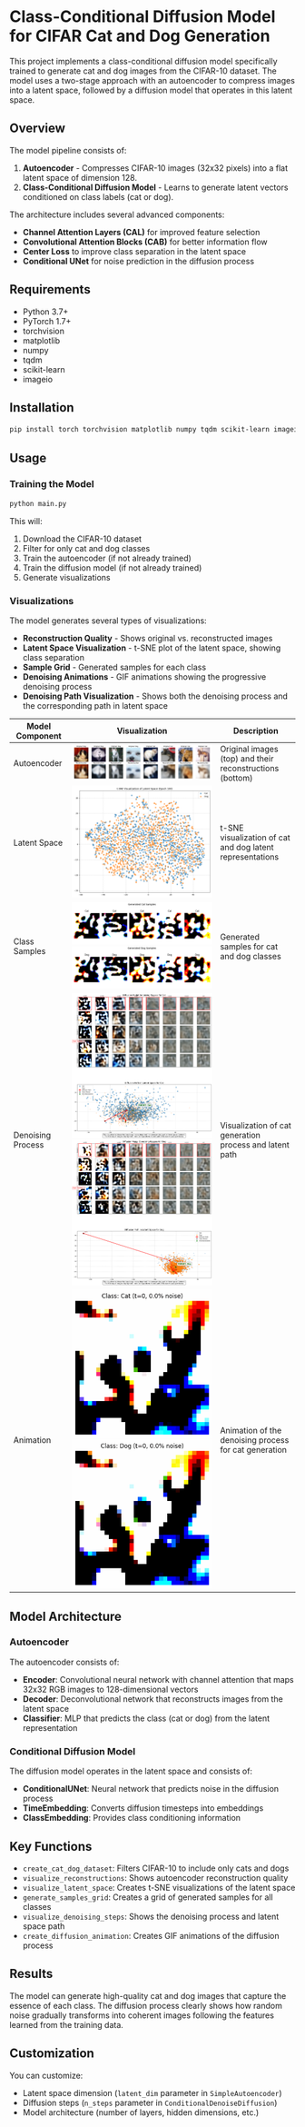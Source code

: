 # Class-Conditional Diffusion Model for CIFAR Cat and Dog Generation

This project implements a class-conditional diffusion model specifically trained to generate cat and dog images from the CIFAR-10 dataset. The model uses a two-stage approach with an autoencoder to compress images into a latent space, followed by a diffusion model that operates in this latent space.

## Overview

The model pipeline consists of:

1. **Autoencoder** - Compresses CIFAR-10 images (32x32 pixels) into a flat latent space of dimension 128.
2. **Class-Conditional Diffusion Model** - Learns to generate latent vectors conditioned on class labels (cat or dog).

The architecture includes several advanced components:

- **Channel Attention Layers (CAL)** for improved feature selection
- **Convolutional Attention Blocks (CAB)** for better information flow
- **Center Loss** to improve class separation in the latent space
- **Conditional UNet** for noise prediction in the diffusion process

## Requirements

- Python 3.7+
- PyTorch 1.7+
- torchvision
- matplotlib
- numpy
- tqdm
- scikit-learn
- imageio

## Installation

```bash
pip install torch torchvision matplotlib numpy tqdm scikit-learn imageio
```

## Usage

### Training the Model

```python
python main.py
```

This will:
1. Download the CIFAR-10 dataset
2. Filter for only cat and dog classes
3. Train the autoencoder (if not already trained)
4. Train the diffusion model (if not already trained)
5. Generate visualizations

### Visualizations

The model generates several types of visualizations:

- **Reconstruction Quality** - Shows original vs. reconstructed images
- **Latent Space Visualization** - t-SNE plot of the latent space, showing class separation
- **Sample Grid** - Generated samples for each class
- **Denoising Animations** - GIF animations showing the progressive denoising process
- **Denoising Path Visualization** - Shows both the denoising process and the corresponding path in latent space

| Model Component | Visualization | Description |
|-----------------|---------------|-------------|
| Autoencoder | ![Reconstructions](https://github.com/ynyeh0221/CIFAR10-cat-dog-generative-latent-diffusion/blob/main/v5/output/reconstruction/reconstruction_epoch_100.png) | Original images (top) and their reconstructions (bottom) |
| Latent Space | ![Latent Space](https://github.com/ynyeh0221/CIFAR10-cat-dog-generative-latent-diffusion/blob/main/v5/output/latent_space/latent_space_epoch_100.png) | t-SNE visualization of cat and dog latent representations |
| Class Samples | ![Class Samples](https://github.com/ynyeh0221/CIFAR10-cat-dog-generative-latent-diffusion/blob/main/v5/output/diffusion_sample_result/sample_class_Cat_epoch_100.png)![Class Samples](https://github.com/ynyeh0221/CIFAR10-cat-dog-generative-latent-diffusion/blob/main/v5/output/diffusion_sample_result/sample_class_Dog_epoch_100.png) | Generated samples for cat and dog classes |
| Denoising Process | ![Denoising Cat](https://github.com/ynyeh0221/CIFAR10-cat-dog-generative-latent-diffusion/blob/main/v5/output/denoising_path_Cat_final.png)![Denoising Dog](https://github.com/ynyeh0221/CIFAR10-cat-dog-generative-latent-diffusion/blob/main/v5/output/denoising_path_Dog_final.png) | Visualization of cat generation process and latent path |
| Animation | ![Cat Animation](https://github.com/ynyeh0221/CIFAR10-cat-dog-generative-latent-diffusion/blob/main/v5/diffusion_animation_class_Cat_epoch_200.gif)![Dog Animation](https://github.com/ynyeh0221/CIFAR10-cat-dog-generative-latent-diffusion/blob/main/v5/diffusion_animation_class_Dog_epoch_200.gif) | Animation of the denoising process for cat generation |

## Model Architecture

### Autoencoder

The autoencoder consists of:

- **Encoder**: Convolutional neural network with channel attention that maps 32x32 RGB images to 128-dimensional vectors
- **Decoder**: Deconvolutional network that reconstructs images from the latent space
- **Classifier**: MLP that predicts the class (cat or dog) from the latent representation

### Conditional Diffusion Model

The diffusion model operates in the latent space and consists of:

- **ConditionalUNet**: Neural network that predicts noise in the diffusion process
- **TimeEmbedding**: Converts diffusion timesteps into embeddings
- **ClassEmbedding**: Provides class conditioning information

## Key Functions

- `create_cat_dog_dataset`: Filters CIFAR-10 to include only cats and dogs
- `visualize_reconstructions`: Shows autoencoder reconstruction quality
- `visualize_latent_space`: Creates t-SNE visualizations of the latent space
- `generate_samples_grid`: Creates a grid of generated samples for all classes
- `visualize_denoising_steps`: Shows the denoising process and latent space path
- `create_diffusion_animation`: Creates GIF animations of the diffusion process

## Results

The model can generate high-quality cat and dog images that capture the essence of each class. The diffusion process clearly shows how random noise gradually transforms into coherent images following the features learned from the training data.

## Customization

You can customize:

- Latent space dimension (`latent_dim` parameter in `SimpleAutoencoder`)
- Diffusion steps (`n_steps` parameter in `ConditionalDenoiseDiffusion`)
- Model architecture (number of layers, hidden dimensions, etc.)
